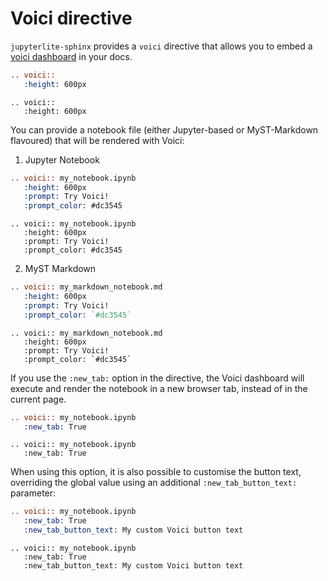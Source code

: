 # Voici directive

`jupyterlite-sphinx` provides a `voici` directive that allows you to embed a [voici dashboard](https://github.com/voila-dashboards/voici) in your docs.

```rst
.. voici::
   :height: 600px
```

```{eval-rst}
.. voici::
   :height: 600px
```

You can provide a notebook file (either Jupyter-based or MyST-Markdown flavoured) that will be
rendered with Voici:

1. Jupyter Notebook

```rst
.. voici:: my_notebook.ipynb
   :height: 600px
   :prompt: Try Voici!
   :prompt_color: #dc3545
```

```{eval-rst}
.. voici:: my_notebook.ipynb
   :height: 600px
   :prompt: Try Voici!
   :prompt_color: #dc3545
```

2. MyST Markdown

```rst
.. voici:: my_markdown_notebook.md
   :height: 600px
   :prompt: Try Voici!
   :prompt_color: `#dc3545`
```

```{eval-rst}
.. voici:: my_markdown_notebook.md
   :height: 600px
   :prompt: Try Voici!
   :prompt_color: `#dc3545`
```

If you use the `:new_tab:` option in the directive, the Voici dashboard will execute and render
the notebook in a new browser tab, instead of in the current page.

```rst
.. voici:: my_notebook.ipynb
   :new_tab: True
```

```{eval-rst}
.. voici:: my_notebook.ipynb
   :new_tab: True
```

When using this option, it is also possible to customise the button text, overriding the
global value using an additional `:new_tab_button_text:` parameter:

```rst
.. voici:: my_notebook.ipynb
   :new_tab: True
   :new_tab_button_text: My custom Voici button text
```

```{eval-rst}
.. voici:: my_notebook.ipynb
   :new_tab: True
   :new_tab_button_text: My custom Voici button text
```
